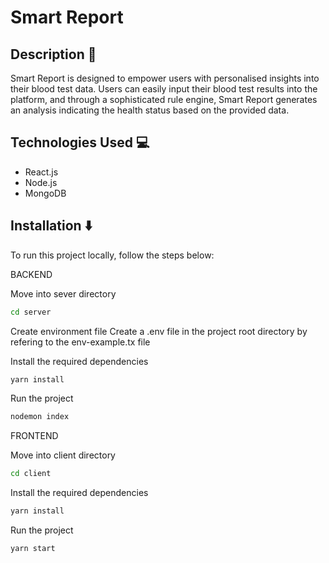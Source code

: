 # Smart Report

## Description 📄
Smart Report is designed to empower users with personalised insights into their blood test data. Users can easily input their blood test results into the platform, and through a sophisticated rule engine, Smart Report generates an analysis indicating the health status based on the provided data.

## Technologies Used 💻
- React.js
- Node.js
- MongoDB

## Installation ⬇️
To run this project locally, follow the steps below:

BACKEND

Move into sever directory
```bash
cd server
```
Create environment file
Create a .env file in the project root directory by refering to the env-example.tx file

Install the required dependencies
```bash
yarn install
```
Run the project
```bash
nodemon index
```


FRONTEND

Move into client directory
```bash
cd client
```

Install the required dependencies
```bash
yarn install
```

Run the project
```bash
yarn start
```
